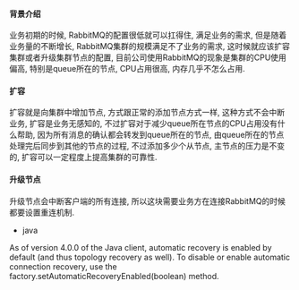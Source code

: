 #### 背景介绍

业务初期的时候, RabbitMQ的配置很低就可以扛得住, 满足业务的需求, 但是随着业务量的不断增长, RabbitMQ集群的规模满足不了业务的需求, 这时候就应该扩容集群或者升级集群节点的配置, 目前公司使用RabbitMQ的现象是集群的CPU使用偏高, 特别是queue所在的节点, CPU占用很高, 内存几乎不怎么占用.

#### 扩容

扩容就是向集群中增加节点, 方式跟正常的添加节点方式一样, 这种方式不会中断业务, 扩容是业务无感知的, 不过扩容对于减少queue所在节点的CPU占用没有什么帮助, 因为所有消息的确认都会转发到queue所在的节点, 由queue所在的节点处理完后同步到其他的节点的过程, 不过添加多少个从节点, 主节点的压力是不变的, 扩容可以一定程度上提高集群的可靠性.

#### 升级节点

升级节点会中断客户端的所有连接, 所以这块需要业务方在连接RabbitMQ的时候都要设置重连机制.

* java

As of version 4.0.0 of the Java client, automatic recovery is enabled by default (and thus topology recovery as well).
To disable or enable automatic connection recovery, use the factory.setAutomaticRecoveryEnabled(boolean) method.
